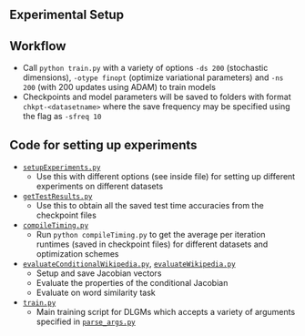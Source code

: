 ## Experimental Setup

## Workflow
* Call `python train.py` with a variety of options `-ds 200` (stochastic dimensions), `-otype finopt` (optimize variational parameters) and `-ns 200` (with 200 updates using ADAM) to train models
* Checkpoints and model parameters will be saved to folders with format `chkpt-<datasetname>` where the save frequency may be specified using the flag as `-sfreq 10`

## Code for setting up experiments
* [`setupExperiments.py`](setupExperiments.py) 
	* Use this with different options (see inside file) for setting up different experiments on different datasets 
* [`getTestResults.py`](getTestResults.py) 
	* Use this to obtain all the saved test time accuracies from the checkpoint files
* [`compileTiming.py`](compileTiming.py) 
	* Run `python compileTiming.py` to get the average per iteration runtimes (saved in checkpoint files) for different datasets and optimization schemes
* [`evaluateConditionalWikipedia.py`](evaluateConditionalWikipedia.py), [`evaluateWikipedia.py`](evaluateWikipedia.py)
	* Setup and save Jacobian vectors
	* Evaluate the properties of the conditional Jacobian 
	* Evaluate on word similarity task
* [`train.py`](train.py)
	* Main training script for DLGMs which accepts a variety of arguments specified in [`parse_args.py`](../optvaeutils/parse_args.py)

